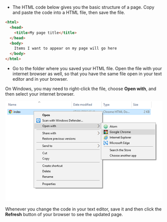 + The HTML code below gives you the basic structure of a page. Copy and paste the code into a HTML file, then save the file.

```html
<html>
  <head>
    <title>My page title</title>
  </head>
  <body>
    Items I want to appear on my page will go here
  </body>
</html>
```
+ Go to the folder where you saved your HTML file. Open the file with your internet browser as well, so that you have the same file open in your text editor and in your browser.

On Windows, you may need to right-click the file, choose **Open with**, and then select your internet browser.

![Open with on Windows](images/open_with.png)

Whenever you change the code in your text editor, save it and then click the **Refresh** button of your browser to see the updated page.
